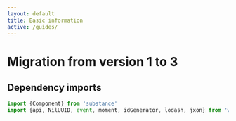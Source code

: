```yaml
---
layout: default
title: Basic information
active: /guides/
---
```

# Migration from version 1 to 3

## Dependency imports

~~~ javascript
import {Component} from 'substance'
import {api, NilUUID, event, moment, idGenerator, lodash, jxon} from 'writer' 
~~~